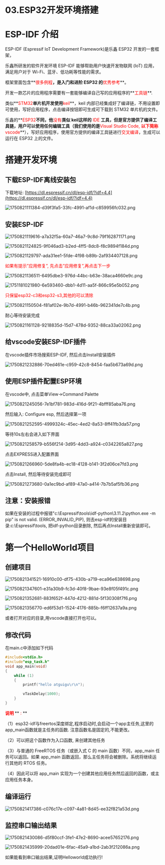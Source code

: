# 03.ESP32开发环境搭建

# ESP-IDF 介绍
ESP-IDF (Espressif  IoT  Development  Framework)是乐鑫 ESP32 开发的一套框架，

乐鑫所研发的软件开发环境 ESP-IDF 能够帮助用户快速开发物联网 (IoT) 应用，满足用户对于 Wi-Fi、蓝牙、低功耗等性能的需求。

框架里面包含**<font style="color:red;">很多例程</font>**，是入门和进阶 ESP32 的**<font style="color:red;">优秀参考</font>**。

开发一款芯片的应用程序需要有一套能够编译自己写的应用程序的**<font style="color:red;">工具链</font>**.

类似**<font style="color:red;">STM32</font>**单片机开发使用**<font style="color:red;">keil</font>**，keil 内部已经集成好了编译链，不用设置即可使用，写好应用程序，点击编译按钮即可生成可下载到 STM32 单片机的文件。

乐鑫的**<font style="color:red;">ESP32</font>**不同，他**<font style="color:red;">没有</font>**类似 keil这样的**<font style="color:red;"> IDE </font>**工具，但是官方提供了编译工具链，用户可以使用任何编辑工具（我们使用的是**<font style="color:red;">Visual Studio Code, </font>****<font style="color:red;">以下简称</font>****<font style="color:red;">vscode</font>**），写好应用程序，使用官方提供的编译工具链进行<font style="color:red;">交叉编译</font>，生成可以运行在 ESP32 上的文件。

# 搭建开发环境
## 下载ESP-IDF离线安装包
下载地址: [https://dl.espressif.cn/dl/esp-idf/?idf=4.4](https://dl.espressif.cn/dl/esp-idf/?idf=4.4)

![1750821111384-d39f3fa5-33fc-4991-af1d-c859956fc032.png](./img/5xmRKKoRFpCLgESN/1750821111384-d39f3fa5-33fc-4991-af1d-c859956fc032-947866.png)

## 安装ESP-IDF
![1750821119616-a7a32f5a-60a7-46a7-9c8d-79f162871171.png](./img/5xmRKKoRFpCLgESN/1750821119616-a7a32f5a-60a7-46a7-9c8d-79f162871171-563673.png)

![1750821124825-9f046ad3-b2ed-4ff5-8dc8-f8c9894f184d.png](./img/5xmRKKoRFpCLgESN/1750821124825-9f046ad3-b2ed-4ff5-8dc8-f8c9894f184d-978614.png)

![1750821129797-ada31ee1-5fde-4f98-b89b-2af934407128.png](./img/5xmRKKoRFpCLgESN/1750821129797-ada31ee1-5fde-4f98-b89b-2af934407128-789493.png)

<font style="color:red;">如果有提示</font><font style="color:red;">”</font><font style="color:red;">应用修复</font><font style="color:red;">”, </font><font style="color:red;">先点击</font><font style="color:red;">”</font><font style="color:red;">应用修复</font><font style="color:red;">”,</font><font style="color:red;">再点击下一步</font>

![1750821136511-6495dbe3-976d-44bc-b63e-38aca4660e9c.png](./img/5xmRKKoRFpCLgESN/1750821136511-6495dbe3-976d-44bc-b63e-38aca4660e9c-965672.png)

![1751181021980-6e593460-dbb1-4d11-aa5f-866c95e5b052.png](./img/5xmRKKoRFpCLgESN/1751181021980-6e593460-dbb1-4d11-aa5f-866c95e5b052-945603.png)

<font style="color:red;">只保留</font><font style="color:red;">esp32-c3</font><font style="color:red;">和</font><font style="color:red;">esp32-s3,</font><font style="color:red;">其他的可以清除</font>

![1750821150504-f81af02e-9b7d-4991-b46b-962341de7c4b.png](./img/5xmRKKoRFpCLgESN/1750821150504-f81af02e-9b7d-4991-b46b-962341de7c4b-092644.png)



耐心等待安装完成

![1750821161128-9218835d-15d7-478d-9352-88ca33a02062.png](./img/5xmRKKoRFpCLgESN/1750821161128-9218835d-15d7-478d-9352-88ca33a02062-689936.png)

## 给vscode安装ESP-IDF插件
在vscode插件市场搜索ESP-IDF, 然后点击Install安装插件

![1750821232886-70ed461e-c959-42c8-8454-faa5b673a69d.png](./img/5xmRKKoRFpCLgESN/1750821232886-70ed461e-c959-42c8-8454-faa5b673a69d-737497.png)

## 使用ESP插件配置ESP环境
在vscode中, 点击菜单View->Command Palette

![1750821245056-7e1bf781-983d-416d-9f21-4bfff85aba76.png](./img/5xmRKKoRFpCLgESN/1750821245056-7e1bf781-983d-416d-9f21-4bfff85aba76-231949.png)

然后输入: Configure esp, 然后选择第一项

![1750821252595-4999324c-45ec-4ed2-8a53-8ff41fb3da57.png](./img/5xmRKKoRFpCLgESN/1750821252595-4999324c-45ec-4ed2-8a53-8ff41fb3da57-157614.png)

等待10s左右会进入如下界面

![1750821258579-b556f214-3d95-4dd3-a924-c0342265a827.png](./img/5xmRKKoRFpCLgESN/1750821258579-b556f214-3d95-4dd3-a924-c0342265a827-072927.png)

点击EXPRESS进入配置界面

![1750821266960-5de8fa4b-ec18-4128-b141-3f2d06ce7fd3.png](./img/5xmRKKoRFpCLgESN/1750821266960-5de8fa4b-ec18-4128-b141-3f2d06ce7fd3-660365.png)

点击Install, 然后等待安装完成即可

![1750821273680-0a1ec9bd-af89-47a0-a414-7b7b5af5fb36.png](./img/5xmRKKoRFpCLgESN/1750821273680-0a1ec9bd-af89-47a0-a414-7b7b5af5fb36-899458.png)

## 注意：安装报错
如果在安装的过程中报错"c:\Espressif\tools\idf-python\3.11.2\python.exe -m pip" is not valid. (ERROR_INVALID_PIP), 则去esp-idf的安装目录:c:\Espressif\tools, 把idf-python目录删除, 然后再点Install重新安装即可。

# 第一个HelloWorld项目
## 创建项目
![1750821341521-16910c00-df75-430b-a719-eca96e638698.png](./img/5xmRKKoRFpCLgESN/1750821341521-16910c00-df75-430b-a719-eca96e638698-843547.png)

![1750821347601-e31a30b9-fc3d-40f8-9bae-93e8f05f491c.png](./img/5xmRKKoRFpCLgESN/1750821347601-e31a30b9-fc3d-40f8-9bae-93e8f05f491c-550668.png)

![1750821352681-883f652f-447d-4212-881d-5f130308f7f6.png](./img/5xmRKKoRFpCLgESN/1750821352681-883f652f-447d-4212-881d-5f130308f7f6-330877.png)

![1750821356770-ed6f53d1-1524-4176-885b-f6ff12637a9a.png](./img/5xmRKKoRFpCLgESN/1750821356770-ed6f53d1-1524-4176-885b-f6ff12637a9a-436789.png)

或者打开对应的目录,用vscode直接打开也可以。

## 修改代码
在main.c中添加如下代码

```c
#include<stdio.h>
#include"esp_task.h"
void app_main(void)
{
    while (1)
    {
        printf("hello atguigu\r\n");
        
        vTaskDelay(1000);
    }
}
```

**<font style="color:red;">说明 </font>**** <font style="color:red;">: </font>**

（1）esp32-idf与freertos深度绑定,程序启动时,会启动一个app主任务,这里的app_main函数就是主任务的函数. 注意函数名是固定的,不能更改。

（2）可以把这个函数作为入口函数, 来创建其他任务

（3）与普通的 FreeRTOS 任务（或嵌入式 C 的 main 函数）不同，app_main 任务可以返回。如果 app_main 函数返回，那么主任务将会被删除。系统将继续运行其他的 RTOS 任务。

（4）因此可以将 app_main 实现为一个创建其他应用任务然后返回的函数，或主应用任务本身。

## 编译运行
![1750821417386-c076c17e-c097-4a81-8d45-ee32f821a53d.png](./img/5xmRKKoRFpCLgESN/1750821417386-c076c17e-c097-4a81-8d45-ee32f821a53d-070799.png)

## 监控串口输出结果
![1750821430086-d5f80ccf-3fe1-47e2-8690-acee57652176.png](./img/5xmRKKoRFpCLgESN/1750821430086-d5f80ccf-3fe1-47e2-8690-acee57652176-112484.png)

![1750821435999-20dad01e-6fac-45a9-a1bd-2ab3f212086a.png](./img/5xmRKKoRFpCLgESN/1750821435999-20dad01e-6fac-45a9-a1bd-2ab3f212086a-921814.png)  

如果能看到串口输出结果,证明Helloworld成功执行!



